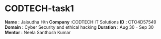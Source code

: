 # CODTECH-task1
**Name** : Jaisudha H\n
**Company** :CODTECH IT Solutions
**ID** : CTO4D57549
**Domain** : Cyber Security and ethical hacking
**Duration** : Aug 30 - Sep 30
**Mentor** : Neela Santhosh Kumar

